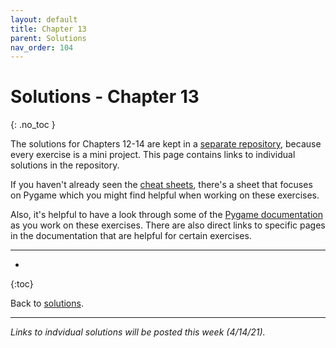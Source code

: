 ```yaml
---
layout: default
title: Chapter 13
parent: Solutions
nav_order: 104
---
```


# Solutions - Chapter 13
{: .no_toc }

The solutions for Chapters 12-14 are kept in a [separate repository](https://github.com/ehmatthes/pcc_2e_ai_solutions), because every exercise is a mini project. This page contains links to individual solutions in the repository.

If you haven't already seen the [cheat sheets](../../cheat_sheets/cheat_sheets/), there's a sheet that focuses on Pygame which you might find helpful when working on these exercises.

Also, it's helpful to have a look through some of the [Pygame documentation](https://www.pygame.org/docs/) as you work on these exercises. There are also direct links to specific pages in the documentation that are helpful for certain exercises.

---

* 
{:toc}

Back to [solutions](../solutions).

---

*Links to indvidual solutions will be posted this week (4/14/21).*